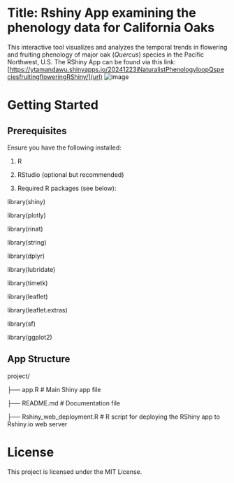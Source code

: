 # Title: Rshiny App examining the phenology data for California Oaks
This interactive tool visualizes and analyzes the temporal trends in flowering and fruiting phenology of major oak (_Quercus_) species in the Pacific Northwest, U.S.
The RShiny App can be found via this link: [https://ytamandawu.shinyapps.io/20241223iNaturalistPhenologyloopQspeciesfruitingfloweringRShiny/](url) 
![image](https://github.com/user-attachments/assets/69180c11-7c93-4a51-874b-29e61df7cd8a)

# Getting Started
## Prerequisites
Ensure you have the following installed:
1. R
   
2. RStudio (optional but recommended)
   
3. Required R packages (see below):
   
library(shiny)

library(plotly)

library(rinat)

library(string)

library(dplyr)

library(lubridate)

library(timetk)

library(leaflet)

library(leaflet.extras)

library(sf)

library(ggplot2)

## App Structure
project/

├── app.R          # Main Shiny app file

├── README.md      # Documentation file

├── Rshiny_web_deployment.R  # R script for deploying the RShiny app to Rshiny.io web server

# License
This project is licensed under the MIT License.
